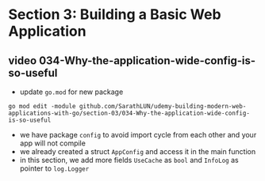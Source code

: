 # Section 3: Building a Basic Web Application

## video 034-Why-the-application-wide-config-is-so-useful

- update `go.mod` for new package

```shell
go mod edit -module github.com/SarathLUN/udemy-building-modern-web-applications-with-go/section-03/034-Why-the-application-wide-config-is-so-useful
```

- we have package `config` to avoid import cycle from each other and your app will not compile
- we already created a struct `AppConfig` and access it in the main function
- in this section, we add more fields `UseCache` as `bool` and `InfoLog` as pointer to `log.Logger`